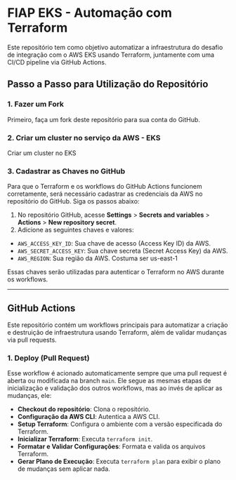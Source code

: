 # FIAP EKS - Automação com Terraform

Este repositório tem como objetivo automatizar a infraestrutura do desafio de integração com o AWS EKS usando Terraform, juntamente com uma CI/CD pipeline via GitHub Actions.

## Passo a Passo para Utilização do Repositório

### 1. Fazer um Fork
Primeiro, faça um fork deste repositório para sua conta do GitHub.

### 2. Criar um cluster no serviço da AWS - EKS

Criar um cluster no EKS 

### 3. Cadastrar as Chaves no GitHub

Para que o Terraform e os workflows do GitHub Actions funcionem corretamente, será necessário cadastrar as credenciais da AWS no repositório do GitHub. Siga os passos abaixo:

1. No repositório GitHub, acesse **Settings** > **Secrets and variables** > **Actions** > **New repository secret**.
2. Adicione as seguintes chaves e valores:

- `AWS_ACCESS_KEY_ID`: Sua chave de acesso (Access Key ID) da AWS. 
- `AWS_SECRET_ACCESS_KEY`: Sua chave secreta (Secret Access Key) da AWS.
- `AWS_REGION`: Sua região da AWS. Costuma ser us-east-1 

Essas chaves serão utilizadas para autenticar o Terraform no AWS durante os workflows.

---

## GitHub Actions

Este repositório contém um workflows principais para automatizar a criação e destruição de infraestrutura usando Terraform, além de validar mudanças via pull requests.

### 1. **Deploy (Pull Request)**

Esse workflow é acionado automaticamente sempre que uma pull request é aberta ou modificada na branch `main`. Ele segue as mesmas etapas de inicialização e validação dos outros workflows, mas ao invés de aplicar as mudanças, ele:

- **Checkout do repositório**: Clona o repositório.
- **Configuração da AWS CLI**: Autentica a AWS CLI.
- **Setup Terraform**: Configura o ambiente com a versão especificada do Terraform.
- **Inicializar Terraform**: Executa `terraform init`.
- **Formatar e Validar Configurações**: Formata e valida os arquivos Terraform.
- **Gerar Plano de Execução**: Executa `terraform plan` para exibir o plano de mudanças sem aplicar nada.

